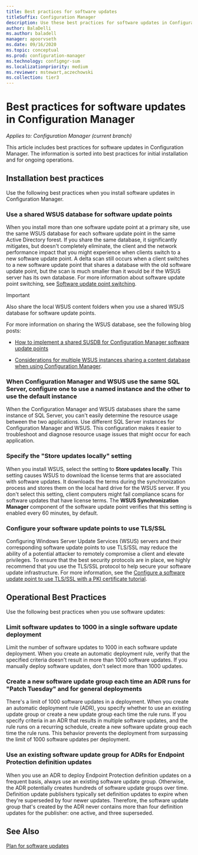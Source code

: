 ```yaml
---
title: Best practices for software updates
titleSuffix: Configuration Manager
description: Use these best practices for software updates in Configuration Manager.
author: BalaDelli
ms.author: baladell
manager: apoorvseth
ms.date: 09/16/2020
ms.topic: conceptual
ms.prod: configuration-manager
ms.technology: configmgr-sum
ms.localizationpriority: medium
ms.reviewer: mstewart,aczechowski
ms.collection: tier3
---
```

# Best practices for software updates in Configuration Manager

*Applies to: Configuration Manager (current branch)*

This article includes best practices for software updates in Configuration Manager. The information is sorted into best practices for initial installation and for ongoing operations.  



## <a name="bkmk_install"></a> Installation best practices  

Use the following best practices when you install software updates in Configuration Manager.  


### <a name="bkmk_shared-susdb"></a> Use a shared WSUS database for software update points  

When you install more than one software update point at a primary site, use the same WSUS database for each software update point in the same Active Directory forest. If you share the same database, it significantly mitigates, but doesn't completely eliminate, the client and the network performance impact that you might experience when clients switch to a new software update point. A delta scan still occurs when a client switches to a new software update point that shares a database with the old software update point, but the scan is much smaller than it would be if the WSUS server has its own database. For more information about software update point switching, see [Software update point switching](plan-for-software-updates.md#BKMK_SUPSwitching).  

> [!IMPORTANT]  
>  Also share the local WSUS content folders when you use a shared WSUS database for software update points.  

For more information on sharing the WSUS database, see the following blog posts:  

- [How to implement a shared SUSDB for Configuration Manager software update points](https://techcommunity.microsoft.com/t5/Configuration-Manager-Archive/How-to-implement-a-shared-SUSDB-for-Configuration-Manager/ba-p/274103)  

- [Considerations for multiple WSUS instances sharing a content database when using Configuration Manager](/archive/blogs/wsus/considerations-for-multiple-wsus-instances-sharing-a-content-database-when-using-system-center-configuration-manager-but-without-network-load-balancing-nlb).


### <a name="bkmk_sql-instance"></a> When Configuration Manager and WSUS use the same SQL Server, configure one to use a named instance and the other to use the default instance  

When the Configuration Manager and WSUS databases share the same instance of SQL Server, you can't easily determine the resource usage between the two applications. Use different SQL Server instances for Configuration Manager and WSUS. This configuration makes it easier to troubleshoot and diagnose resource usage issues that might occur for each application.  


### <a name="bkmk_store-local"></a> Specify the "Store updates locally" setting  

When you install WSUS, select the setting to **Store updates locally**. This setting causes WSUS to download the license terms that are associated with software updates. It downloads the terms during the synchronization process and stores them on the local hard drive for the WSUS server. If you don't select this setting, client computers might fail compliance scans for software updates that have license terms. The **WSUS Synchronization Manager** component of the software update point verifies that this setting is enabled every 60 minutes, by default.  

### <a name="bkmk_ssl"></a> Configure your software update points to use TLS/SSL
Configuring Windows Server Update Services (WSUS) servers and their corresponding software update points to use TLS/SSL may reduce the ability of a potential attacker to remotely compromise a client and elevate privileges. To ensure that the best security protocols are in place, we highly recommend that you use the TLS/SSL protocol to help secure your software update infrastructure. For more information, see the [Configure a software update point to use TLS/SSL with a PKI certificate tutorial](../get-started/software-update-point-ssl.md).

## <a name="bkmk_operation"></a> Operational Best Practices  

Use the following best practices when you use software updates:  


### <a name="bkmk_object-limit"></a> Limit software updates to 1000 in a single software update deployment  

Limit the number of software updates to 1000 in each software update deployment. When you create an automatic deployment rule, verify that the specified criteria doesn't result in more than 1000 software updates. If you manually deploy software updates, don't select more than 1000 updates.  


### <a name="bkmk_new-group"></a> Create a new software update group each time an ADR runs for "Patch Tuesday" and for general deployments  

There's a limit of 1000 software updates in a deployment. When you create an automatic deployment rule (ADR), you specify whether to use an existing update group or create a new update group each time the rule runs. If you specify criteria in an ADR that results in multiple software updates, and the rule runs on a recurring schedule, create a new software update group each time the rule runs. This behavior prevents the deployment from surpassing the limit of 1000 software updates per deployment.  


### <a name="bkmk_same-group"></a> Use an existing software update group for ADRs for Endpoint Protection definition updates  

When you use an ADR to deploy Endpoint Protection definition updates on a frequent basis, always use an existing software update group. Otherwise, the ADR potentially creates hundreds of software update groups over time. Definition update publishers typically set definition updates to expire when they're superseded by four newer updates. Therefore, the software update group that's created by the ADR never contains more than four definition updates for the publisher: one active, and three superseded.  



## See Also  
 [Plan for software updates](plan-for-software-updates.md)